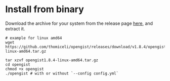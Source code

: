# Install from binary

Download the archive for your system from the release page [here](https://github.com/thomiceli/opengist/releases/latest), and extract it.

```shell
# example for linux amd64
wget https://github.com/thomiceli/opengist/releases/download/v1.8.4/opengist1.8.4-linux-amd64.tar.gz

tar xzvf opengist1.8.4-linux-amd64.tar.gz
cd opengist
chmod +x opengist
./opengist # with or without `--config config.yml`
```

